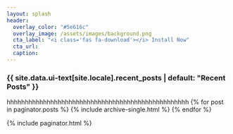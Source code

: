 ```yaml
---
layout: splash
header:
  overlay_color: "#5e616c"
  overlay_image: /assets/images/background.png
  cta_label: "<i class='fas fa-download'></i> Install Now"
  cta_url:
  caption:
---
```


<h3 class="archive__subtitle">{{ site.data.ui-text[site.locale].recent_posts | default: "Recent Posts" }}</h3>
hhhhhhhhhhhhhhhhhhhhhhhhhhhhhhhhhhhhhhhhhhhhhhhhhh
{% for post in paginator.posts %}
  {% include archive-single.html %}
{% endfor %}

{% include paginator.html %}
